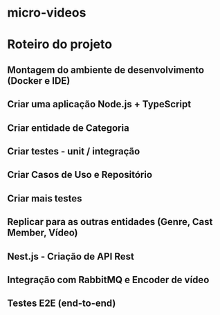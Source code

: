 # micro-videos

# Roteiro do projeto
## Montagem do ambiente de desenvolvimento (Docker e IDE)
## Criar uma aplicação Node.js + TypeScript
## Criar entidade de Categoria
## Criar testes - unit / integração
## Criar Casos de Uso e Repositório
## Criar mais testes

## Replicar para as outras entidades (Genre, Cast Member, Vídeo)

## Nest.js - Criação de API Rest
## Integração com RabbitMQ e Encoder de vídeo
## Testes E2E (end-to-end)
